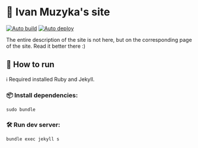 # 📝 Ivan Muzyka's site
[![Auto build](https://github.com/SeryiBaran/seryibaran.github.io/actions/workflows/pages-deploy.yml/badge.svg)](https://github.com/SeryiBaran/seryibaran.github.io/actions/workflows/pages-deploy.yml)
[![Auto deploy](https://github.com/SeryiBaran/seryibaran.github.io/actions/workflows/pages/pages-build-deployment/badge.svg)](https://github.com/SeryiBaran/seryibaran.github.io/actions/workflows/pages/pages-build-deployment)

The entire description of the site is not here, but on the corresponding page of the site. Read it better there :)

## 🚀 How to run

ℹ️ Required installed Ruby and Jekyll.

### 📦 Install dependencies:
```console
sudo bundle
```

### 🛠 Run dev server:
```console
bundle exec jekyll s
```
